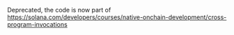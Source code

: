 Deprecated, the code is now part of https://solana.com/developers/courses/native-onchain-development/cross-program-invocations
